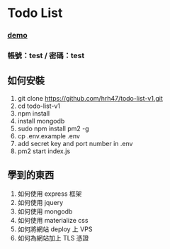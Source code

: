 # Todo List

### [demo](http://todo-list-v1.andrewhsieh.me/) 
### 帳號：test / 密碼：test

## 如何安裝

1. git clone https://github.com/hrh47/todo-list-v1.git
2. cd todo-list-v1
3. npm install 
4. install mongodb
5. sudo npm install pm2 -g
6. cp .env.example .env
7. add secret key and port number in .env
8. pm2 start index.js

## 學到的東西

1. 如何使用 express 框架
2. 如何使用 jquery
3. 如何使用 mongodb
4. 如何使用 materialize css
5. 如何將網站 deploy 上 VPS
6. 如何為網站加上 TLS 憑證
